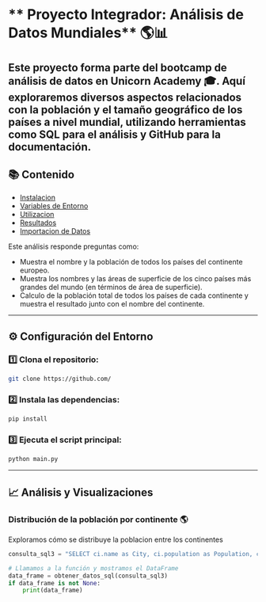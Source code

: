 #  ** Proyecto Integrador: Análisis de Datos Mundiales** 🌎📊

Este proyecto forma parte del bootcamp de análisis de datos en Unicorn Academy 🎓. Aquí exploraremos diversos aspectos relacionados con la población y el tamaño geográfico de los países a nivel mundial, utilizando herramientas como SQL para el análisis y GitHub para la documentación.
---


## 📚 **Contenido**

- [Instalacion](#instalacion)
- [Variables de Entorno](#Variable-de-entorno)
- [Utilizacion](#Utilizacion)
- [Resultados](#resultados)
- [Importacion de Datos](#Importacion-de-datos)



Este análisis responde preguntas como:

-   Muestra el nombre y la población de todos los países del continente europeo.
-   Muestra los nombres y las áreas de superficie de los cinco países más grandes del mundo (en términos de área de superficie).
-   Calculo de la población total de todos los países de cada continente y muestra el resultado junto con el nombre del continente.

---

## ⚙️ **Configuración del Entorno**

### 1️⃣ Clona el repositorio:

```bash
git clone https://github.com/
```

### 2️⃣ Instala las dependencias:

```bash
pip install 
```

### 3️⃣ Ejecuta el script principal:

```bash
python main.py
```

---

## 📈 **Análisis y Visualizaciones**

### Distribución de la población por continente 🌎

Exploramos cómo se distribuye la poblacion entre los continentes

```python
consulta_sql3 = "SELECT ci.name as City, ci.population as Population, co.name as Country FROM city as ci LEFT JOIN country as co ON ci.countrycode = co.code WHERE co.continent = 'Europe' ORDER BY ci.POPULATION desc;"  # Cambia esto a tu consulta deseada

# Llamamos a la función y mostramos el DataFrame
data_frame = obtener_datos_sql(consulta_sql3)
if data_frame is not None:
    print(data_frame)




